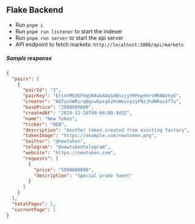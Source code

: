 ## Flake Backend

- Run `pnpm i`
- Run `pnpm run listener` to start the indexer
- Run `pnpm run server` to start the api server
- API endpoint to fetch markets: `http://localhost:3000/api/markets`

##### Sample response

```json
{
  "pairs": [
    {
      "pairId": "3",
      "pairKey": "ErinYMSXEFmqUK8ab4Aq1d8sxjyYHPnpmhrsMRAWzhyE",
      "creator": "AQ7ychWRirqNgcwEpxgk2HsWbvnyzyFNzjhdWRuu5T7u",
      "basePrice": "2000000000",
      "createdAt": "2024-12-16T09:04:09.945Z",
      "name": "New Token",
      "ticker": "NEW",
      "description": "Another token created from existing factory",
      "tokenImage": "https://example.com/newtoken.png",
      "twitter": "@newtoken",
      "telegram": "@newtokentelegram",
      "website": "https://newtoken.com",
      "requests": [
        {
          "price": "5000000000",
          "description": "Special promo tweet"
        }
      ]
    }
  ],
  "totalPages": 1,
  "currentPage": 1
}
```